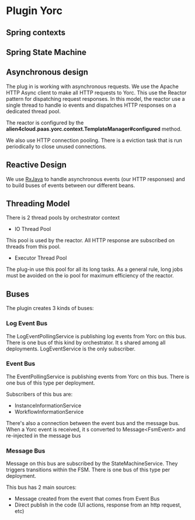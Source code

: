 # Plugin Yorc

## Spring contexts

## Spring State Machine

## Asynchronous design

The plug in is working with asynchronous requests. We use the Apache HTTP Async client to make all HTTP requests to Yorc. This use the Reactor pattern for dispatching request responses. In this model, the reactor use a single thread to handle io events and dispatches HTTP responses on a dedicated thread pool.

The reactor is configured by the **alien4cloud.paas.yorc.context.TemplateManager#configured** method.

We also use HTTP connection pooling. There is a eviction task that is run periodically to close unused connections.

## Reactive Design

We use [RxJava](https://github.com/ReactiveX/RxJava) to handle asynchronous events (our HTTP responses) and to build buses of events between our different beans.

## Threading Model

There is 2 thread pools by orchestrator context

- IO Thread Pool

This pool is used by the reactor. All HTTP response are subscribed on threads from this pool.

- Executor Thread Pool

The plug-in use this pool for all its long tasks. As a general rule, long jobs must be avoided on the io pool for maximum efficiency of the reactor.

## Buses

The plugin creates 3 kinds of buses:

### Log Event Bus

The LogEventPollingService is publishing log events from Yorc on this bus. There is one bus of this kind by orchestrator. It s shared among all deployments. LogEventService is the only subscriber.

### Event Bus

The EventPollingService is publishing events from Yorc on this bus. There is one bus of this type per deployment. 

Subscribers of this bus are:

- InstanceInformationService
- WorkflowInformationService

There's also a connection between the event bus and the message bus. When a Yorc event is received, it s converted to Message\<FsmEvent\> and re-injected in the message bus

### Message Bus

Message on this bus are subscribed by the StateMachineService. They triggers transitions within the FSM.  There is one bus of this type per deployment. 

This bus has 2 main sources:

- Message created from the event that comes from Event Bus
- Direct publish in the code (UI actions, response from an http request, etc)




